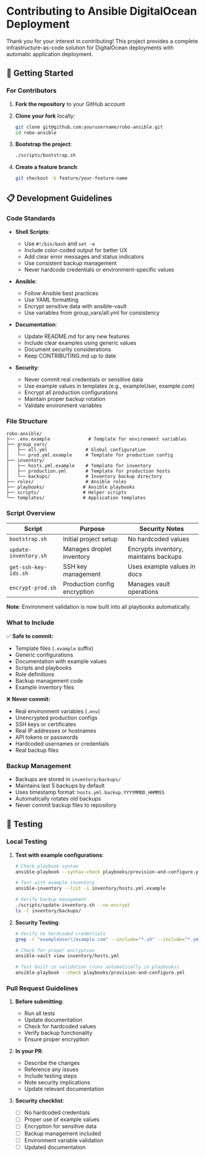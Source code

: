 # Contributing to Ansible DigitalOcean Deployment

Thank you for your interest in contributing! This project provides a complete infrastructure-as-code solution for DigitalOcean deployments with automatic application deployment.

## 🚀 Getting Started

### For Contributors

1. **Fork the repository** to your GitHub account
2. **Clone your fork** locally:

   ```bash
   git clone git@github.com:yourusername/robo-ansible.git
   cd robo-ansible
   ```

3. **Bootstrap the project**:

   ```bash
   ./scripts/bootstrap.sh
   ```

4. **Create a feature branch**:
   ```bash
   git checkout -b feature/your-feature-name
   ```

## 📋 Development Guidelines

### Code Standards

- **Shell Scripts**:

  - Use `#!/bin/bash` and `set -e`
  - Include color-coded output for better UX
  - Add clear error messages and status indicators
  - Use consistent backup management
  - Never hardcode credentials or environment-specific values

- **Ansible**:

  - Follow Ansible best practices
  - Use YAML formatting
  - Encrypt sensitive data with ansible-vault
  - Use variables from group_vars/all.yml for consistency

- **Documentation**:

  - Update README.md for any new features
  - Include clear examples using generic values
  - Document security considerations
  - Keep CONTRIBUTING.md up to date

- **Security**:
  - Never commit real credentials or sensitive data
  - Use example values in templates (e.g., exampleUser, example.com)
  - Encrypt all production configurations
  - Maintain proper backup rotation
  - Validate environment variables

### File Structure

```
robo-ansible/
├── .env.example              # Template for environment variables
├── group_vars/
│   ├── all.yml              # Global configuration
│   └── prod.yml.example     # Template for production config
├── inventory/
│   ├── hosts.yml.example    # Template for inventory
│   ├── production.yml       # Template for production hosts
│   └── backups/             # Inventory backup directory
├── roles/                   # Ansible roles
├── playbooks/              # Ansible playbooks
├── scripts/                # Helper scripts
└── templates/              # Application templates
```

### Script Overview

| Script                | Purpose                      | Security Notes                        |
| --------------------- | ---------------------------- | ------------------------------------- |
| `bootstrap.sh`        | Initial project setup        | No hardcoded values                   |
| `update-inventory.sh` | Manages droplet inventory    | Encrypts inventory, maintains backups |
| `get-ssh-key-ids.sh`  | SSH key management           | Uses example values in docs           |
| `encrypt-prod.sh`     | Production config encryption | Manages vault operations              |

**Note**: Environment validation is now built into all playbooks automatically.

### What to Include

✅ **Safe to commit:**

- Template files (`.example` suffix)
- Generic configurations
- Documentation with example values
- Scripts and playbooks
- Role definitions
- Backup management code
- Example inventory files

❌ **Never commit:**

- Real environment variables (`.env`)
- Unencrypted production configs
- SSH keys or certificates
- Real IP addresses or hostnames
- API tokens or passwords
- Hardcoded usernames or credentials
- Real backup files

### Backup Management

- Backups are stored in `inventory/backups/`
- Maintains last 5 backups by default
- Uses timestamp format: `hosts.yml.backup.YYYYMMDD_HHMMSS`
- Automatically rotates old backups
- Never commit backup files to repository

## 🧪 Testing

### Local Testing

1. **Test with example configurations**:

   ```bash
   # Check playbook syntax
   ansible-playbook --syntax-check playbooks/provision-and-configure.yml

   # Test with example inventory
   ansible-inventory --list -i inventory/hosts.yml.example

   # Verify backup management
   ./scripts/update-inventory.sh --no-encrypt
   ls -l inventory/backups/
   ```

2. **Security Testing**:

   ```bash
   # Verify no hardcoded credentials
   grep -r "exampleUser\|example.com" --include="*.sh" --include="*.yml" .

   # Check for proper encryption
   ansible-vault view inventory/hosts.yml

   # Test built-in validation (runs automatically in playbooks)
   ansible-playbook --check playbooks/provision-and-configure.yml
   ```

### Pull Request Guidelines

1. **Before submitting**:

   - Run all tests
   - Update documentation
   - Check for hardcoded values
   - Verify backup functionality
   - Ensure proper encryption

2. **In your PR**:

   - Describe the changes
   - Reference any issues
   - Include testing steps
   - Note security implications
   - Update relevant documentation

3. **Security checklist**:
   - [ ] No hardcoded credentials
   - [ ] Proper use of example values
   - [ ] Encryption for sensitive data
   - [ ] Backup management included
   - [ ] Environment variable validation
   - [ ] Updated documentation
